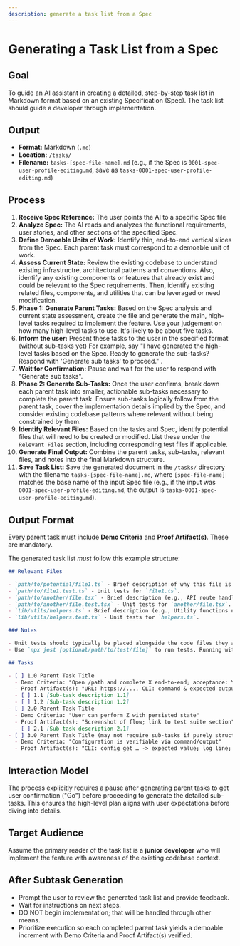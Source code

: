 ```yaml
---
description: generate a task list from a Spec
---
```


# Generating a Task List from a Spec

## Goal

To guide an AI assistant in creating a detailed, step-by-step task list in Markdown format based on an existing Specification (Spec). The task list should guide a developer through implementation.

## Output

- **Format:** Markdown (`.md`)
- **Location:** `/tasks/`
- **Filename:** `tasks-[spec-file-name].md` (e.g., if the Spec is `0001-spec-user-profile-editing.md`, save as `tasks-0001-spec-user-profile-editing.md`)

## Process

1. **Receive Spec Reference:** The user points the AI to a specific Spec file
2. **Analyze Spec:** The AI reads and analyzes the functional requirements, user stories, and other sections of the specified Spec.
3. **Define Demoable Units of Work:** Identify thin, end-to-end vertical slices from the Spec. Each parent task must correspond to a demoable unit of work.
4. **Assess Current State:** Review the existing codebase to understand existing infrastructre, architectural patterns and conventions. Also, identify any existing components or features that already exist and could be relevant to the Spec requirements. Then, identify existing related files, components, and utilities that can be leveraged or need modification.
5. **Phase 1: Generate Parent Tasks:** Based on the Spec analysis and current state assessment, create the file and generate the main, high-level tasks required to implement the feature. Use your judgement on how many high-level tasks to use. It's likely to be about five tasks.
6. **Inform the user:** Present these tasks to the user in the specified format (without sub-tasks yet) For example, say "I have generated the high-level tasks based on the Spec. Ready to generate the sub-tasks? Respond with 'Generate sub tasks' to proceed." .
7. **Wait for Confirmation:** Pause and wait for the user to respond with "Generate sub tasks".
8. **Phase 2: Generate Sub-Tasks:** Once the user confirms, break down each parent task into smaller, actionable sub-tasks necessary to complete the parent task. Ensure sub-tasks logically follow from the parent task, cover the implementation details implied by the Spec, and consider existing codebase patterns where relevant without being constrained by them.
9. **Identify Relevant Files:** Based on the tasks and Spec, identify potential files that will need to be created or modified. List these under the `Relevant Files` section, including corresponding test files if applicable.
10. **Generate Final Output:** Combine the parent tasks, sub-tasks, relevant files, and notes into the final Markdown structure.
11. **Save Task List:** Save the generated document in the `/tasks/` directory with the filename `tasks-[spec-file-name].md`, where `[spec-file-name]` matches the base name of the input Spec file (e.g., if the input was `0001-spec-user-profile-editing.md`, the output is `tasks-0001-spec-user-profile-editing.md`).

## Output Format

Every parent task must include **Demo Criteria** and **Proof Artifact(s)**. These are mandatory.

The generated task list _must_ follow this example structure:

```markdown
## Relevant Files

- `path/to/potential/file1.ts` - Brief description of why this file is relevant (e.g., Contains the main component for this feature).
- `path/to/file1.test.ts` - Unit tests for `file1.ts`.
- `path/to/another/file.tsx` - Brief description (e.g., API route handler for data submission).
- `path/to/another/file.test.tsx` - Unit tests for `another/file.tsx`.
- `lib/utils/helpers.ts` - Brief description (e.g., Utility functions needed for calculations).
- `lib/utils/helpers.test.ts` - Unit tests for `helpers.ts`.

### Notes

- Unit tests should typically be placed alongside the code files they are testing (e.g., `MyComponent.tsx` and `MyComponent.test.tsx` in the same directory).
- Use `npx jest [optional/path/to/test/file]` to run tests. Running without a path executes all tests found by the Jest configuration.

## Tasks

- [ ] 1.0 Parent Task Title
  - Demo Criteria: "Open /path and complete X end-to-end; acceptance: Y visible/returned"
  - Proof Artifact(s): "URL: https://..., CLI: command & expected output, Test: MyFeature.test.ts"
  - [ ] 1.1 [Sub-task description 1.1]
  - [ ] 1.2 [Sub-task description 1.2]
- [ ] 2.0 Parent Task Title
  - Demo Criteria: "User can perform Z with persisted state"
  - Proof Artifact(s): "Screenshot of flow; link to test suite section"
  - [ ] 2.1 [Sub-task description 2.1]
- [ ] 3.0 Parent Task Title (may not require sub-tasks if purely structural or configuration)
  - Demo Criteria: "Configuration is verifiable via command/output"
  - Proof Artifact(s): "CLI: config get … -> expected value; log line; diff link"
```

## Interaction Model

The process explicitly requires a pause after generating parent tasks to get user confirmation ("Go") before proceeding to generate the detailed sub-tasks. This ensures the high-level plan aligns with user expectations before diving into details.

## Target Audience

Assume the primary reader of the task list is a **junior developer** who will implement the feature with awareness of the existing codebase context.

## After Subtask Generation

- Prompt the user to review the generated task list and provide feedback.
- Wait for instructions on next steps.
- DO NOT begin implementation; that will be handled through other means.
- Prioritize execution so each completed parent task yields a demoable increment with Demo Criteria and Proof Artifact(s) verified.
